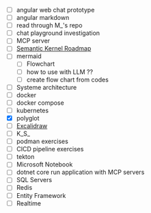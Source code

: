 - [ ] angular web chat prototype 
- [ ] angular markdown
- [ ] read through M_'s repo
- [ ] chat playground investigation
- [ ] MCP server
- [ ] [Semantic Kernel Roadmap](../../Working/Semantic%20Kernel/Roadmaps.md)
- [ ] mermaid
	- [ ] Flowchart
	- [ ] how to use with LLM ??
	- [ ] create flow chart from codes
- [ ] Systeme architecture 
- [ ] docker
- [ ] docker compose
- [ ] kubernetes
- [x] polyglot
- [ ] [Excalidraw](https://excalidraw.com/)
- [ ] K_S_
- [ ] podman exercises
- [ ] CICD pipeline exercises
- [ ] tekton
- [ ] Microsoft Notebook
- [ ] dotnet core run application with MCP servers
- [ ] SQL Servers
- [ ] Redis
- [ ] Entity Framework
- [ ] Realtime